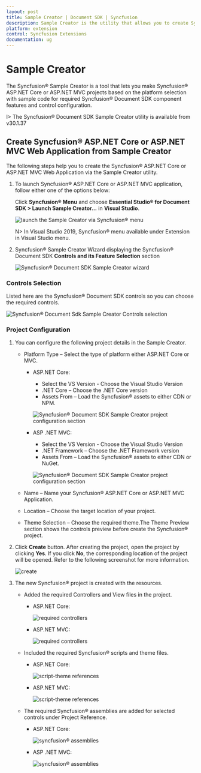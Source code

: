 ```yaml
---
layout: post
title: Sample Creator | Document SDK | Syncfusion
description: Sample Creator is the utility that allows you to create Syncfusion ASP.NET Core or ASP.NET MVC Projects along with the samples based on Syncfusion Document SDK Controls and Features selection
platform: extension
control: Syncfusion Extensions
documentation: ug
---
```


# Sample Creator

The Syncfusion® Sample Creator is a tool that lets you make Syncfusion® ASP.NET Core or ASP.NET MVC projects based on the platform selection with sample code for required Syncfusion® Document SDK component features and control configuration.

I> The Syncfusion® Document SDK Sample Creator utility is available from v30.1.37

## Create Syncfusion® ASP.NET Core or ASP.NET MVC Web Application from Sample Creator

The following steps help you to create the Syncfusion® ASP.NET Core or ASP.NET MVC Web Application via the Sample Creator utility.

1.  To launch Syncfusion® ASP.NET Core or ASP.NET MVC application, follow either one of the options below:
    
    Click **Syncfusion® Menu** and choose **Essential Studio® for Document SDK > Launch Sample Creator…** in **Visual Studio**.
    
    ![launch the Sample Creator via Syncfusion<sup style="font-size:70%">&reg;</sup> menu](images/Syncfusion_Menu_SampleCreator.png)
    
    N> In Visual Studio 2019, Syncfusion® menu available under Extension in Visual Studio menu.
    
2.  Syncfusion® Sample Creator Wizard displaying the Syncfusion® Document SDK **Controls and its Feature Selection** section
    
    ![Syncfusion<sup style="font-size:70%">&reg;</sup> Document SDK Sample Creator wizard](images/SampleCreator-img2.png)
    

### Controls Selection

Listed here are the Syncfusion® Document SDK controls so you can choose the required controls.

![Syncfusion<sup style="font-size:70%">&reg;</sup> Document Sdk Sample Creator Controls selection](images/SampleCreator-img3.png)

### Project Configuration

1.  You can configure the following project details in the Sample Creator.
    
    -   Platform Type – Select the type of platform either ASP.NET Core or MVC.
        
        -   ASP.NET Core:
            
            -   Select the VS Version - Choose the Visual Studio Version
            -   .NET Core – Choose the .NET Core version
            -   Assets From – Load the Syncfusion® assets to either CDN or NPM.
            
            ![Syncfusion<sup style="font-size:70%">&reg;</sup> Document SDK Sample Creator project configuration section](images/SampleCreator-core.png)
            
        -   ASP .NET MVC:
            
            -   Select the VS Version - Choose the Visual Studio Version
            -   .NET Framework – Choose the .NET Framework version
            -   Assets From – Load the Syncfusion® assets to either CDN or NuGet.
            
            ![Syncfusion<sup style="font-size:70%">&reg;</sup> Document SDK Sample Creator project configuration section](images/SampleCreator-mvc.png)
            
    -   Name – Name your Syncfusion® ASP.NET Core or ASP.NET MVC Application.
        
    -   Location – Choose the target location of your project.
        
    -   Theme Selection – Choose the required theme.The Theme Preview section shows the controls preview before create the Syncfusion® project.
        
2.  Click **Create** button. After creating the project, open the project by clicking **Yes**. If you click **No**, the corresponding location of the project will be opened. Refer to the following screenshot for more information.
    
    ![create](images/sample-creator-create.png)
    
3.  The new Syncfusion® project is created with the resources.
    
    -   Added the required Controllers and View files in the project.
        
        -   ASP.NET Core:
            
            ![required controllers](images/required-controllers.png)
            
        -   ASP.NET MVC:
            
            ![required controllers](images/required-controllers1.png)
            
    -   Included the required Syncfusion® scripts and theme files.
        
        -   ASP.NET Core:
            
            ![script-theme references](images/scripts-theme.png)
            
        -   ASP.NET MVC:
            
            ![script-theme references](images/scripts-theme1.png)
            
    -   The required Syncfusion® assemblies are added for selected controls under Project Reference.
        
        -   ASP.NET Core:
            
            ![syncfusion<sup style="font-size:70%">&reg;</sup> assemblies](images/syncfusion-assemblies.png)
            
        -   ASP .NET MVC:
            
            ![syncfusion<sup style="font-size:70%">&reg;</sup> assemblies](images/syncfusion-assemblies1.png)